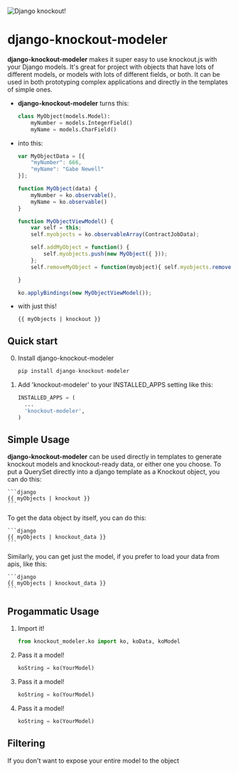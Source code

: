 ![Django knockout!](http://i.imgur.com/Nf7Vxq6.gif)

django-knockout-modeler
==============

**django-knockout-modeler** makes it super easy to use knockout.js with your Django models. It's great for project with objects that have lots of different models, or models with lots of different fields, or both. It can be used in both prototyping complex applications and directly in the templates of simple ones.

* **django-knockout-modeler** turns this:

    ```python
    class MyObject(models.Model):
        myNumber = models.IntegerField()
        myName = models.CharField()

    ```

* into this:

    ```javascript
    var MyObjectData = [{   
        "myNumber": 666,
        "myName": "Gabe Newell"
    }];
    
    function MyObject(data) {
        myNumber = ko.observable(),
        myName = ko.observable()
    }

    function MyObjectViewModel() { 
        var self = this;
        self.myobjects = ko.observableArray(ContractJobData);

        self.addMyObject = function() {
            self.myobjects.push(new MyObject({ }));
        };
        self.removeMyObject = function(myobject){ self.myobjects.remove(myobject) };

    }

    ko.applyBindings(new MyObjectViewModel());
    ```

* with just this!

    ```django
    {{ myObjects | knockout }}
    ```

Quick start
------------

0. Install django-knockout-modeler

    ```python
    pip install django-knockout-modeler
    ```

1. Add 'knockout-modeler' to your INSTALLED_APPS setting like this:

    ```python
    INSTALLED_APPS = (
      ...
      'knockout-modeler',
    )
    ```

Simple Usage
---------

**django-knockout-modeler** can be used directly in templates to generate knockout models and knockout-ready data, or either one you choose. To put a QuerySet directly into a django template as a Knockout object, you can do this:

    ```django
    {{ myObjects | knockout }}
    ```

To get the data object by itself, you can do this: 

    ```django
    {{ myObjects | knockout_data }}
    ```

Similarly, you can get just the model, if you prefer to load your data from apis, like this: 

    ```django
    {{ myObjects | knockout_data }}
    ```

Progammatic Usage
---------

1. Import it!

    ```python
    from knockout_modeler.ko import ko, koData, koModel
    ```

2. Pass it a model!

    ```python
    koString = ko(YourModel)
    ```

2. Pass it a model!

    ```python
    koString = ko(YourModel)
    ```

2. Pass it a model!

    ```python
    koString = ko(YourModel)
    ```

Filtering
----------

If you don't want to expose your entire model to the object